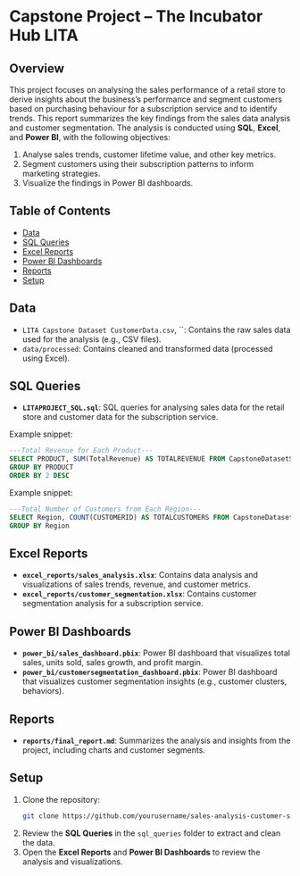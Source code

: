 # Capstone Project – The Incubator Hub LITA

## Overview
This project focuses on analysing the sales performance of a retail store to derive insights about the business’s performance and segment customers based on purchasing behaviour for a subscription service and to identify trends. This report summarizes the key findings from the sales data analysis and customer segmentation. The analysis is conducted using **SQL**, **Excel**, and **Power BI**, with the following objectives:
1. Analyse sales trends, customer lifetime value, and other key metrics.
2. Segment customers using their subscription patterns to inform marketing strategies.
3. Visualize the findings in Power BI dashboards.

## Table of Contents
- [Data](#data)
- [SQL Queries](#sql-queries)
- [Excel Reports](#excel-reports)
- [Power BI Dashboards](#power-bi-dashboards)
- [Reports](#reports)
- [Setup](#setup)

## Data
- `LITA Capstone Dataset CustomerData.csv`, ``: Contains the raw sales data used for the analysis (e.g., CSV files).
- `data/processed`: Contains cleaned and transformed data (processed using Excel).
## SQL Queries
- **`LITAPROJECT_SQL.sql`**: SQL queries for analysing sales data for the retail store and customer data for the subscription service.

Example snippet:
```sql
---Total Revenue for Each Product---
SELECT PRODUCT, SUM(TotalRevenue) AS TOTALREVENUE FROM CapstoneDatasetSalesData
GROUP BY PRODUCT
ORDER BY 2 DESC
```

Example snippet:
```sql
---Total Number of Customers from Each Region---
SELECT Region, COUNT(CUSTOMERID) AS TOTALCUSTOMERS FROM CapstoneDatasetCustomerData
GROUP BY Region
```

## Excel Reports
- **`excel_reports/sales_analysis.xlsx`**: Contains data analysis and visualizations of sales trends, revenue, and customer metrics.
- **`excel_reports/customer_segmentation.xlsx`**: Contains customer segmentation analysis for a subscription service.

## Power BI Dashboards
- **`power_bi/sales_dashboard.pbix`**: Power BI dashboard that visualizes total sales, units sold, sales growth, and profit margin.
- **`power_bi/customersegmentation_dashboard.pbix`**: Power BI dashboard that visualizes customer segmentation insights (e.g., customer clusters, behaviors).

## Reports
- **`reports/final_report.md`**: Summarizes the analysis and insights from the project, including charts and customer segments.

## Setup
1. Clone the repository:
   ```bash
   git clone https://github.com/yourusername/sales-analysis-customer-segmentation.git
   ```
2. Review the **SQL Queries** in the `sql_queries` folder to extract and clean the data.
3. Open the **Excel Reports** and **Power BI Dashboards** to review the analysis and visualizations.
